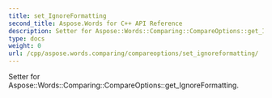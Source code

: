 ```yaml
---
title: set_IgnoreFormatting
second_title: Aspose.Words for C++ API Reference
description: Setter for Aspose::Words::Comparing::CompareOptions::get_IgnoreFormatting. 
type: docs
weight: 0
url: /cpp/aspose.words.comparing/compareoptions/set_ignoreformatting/
---
```


Setter for Aspose::Words::Comparing::CompareOptions::get_IgnoreFormatting. 

